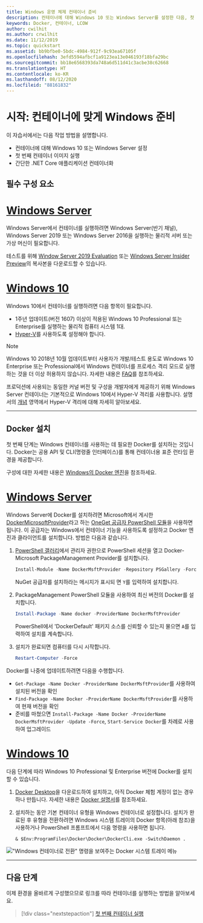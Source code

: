 ```yaml
---
title: Windows 운영 체제 컨테이너 준비
description: 컨테이너에 대해 Windows 10 또는 Windows Server를 설정한 다음, 첫 번째 컨테이너 이미지를 실행합니다.
keywords: Docker, 컨테이너, LCOW
author: cwilhit
ms.author: crwilhit
ms.date: 11/12/2019
ms.topic: quickstart
ms.assetid: bb9bfbe0-5bdc-4984-912f-9c93ea67105f
ms.openlocfilehash: 3efd5594afbcf1a9123ea13e046193f18bfa29bc
ms.sourcegitcommit: bb18e6568393da748a6d511d41c3acbe38c62668
ms.translationtype: HT
ms.contentlocale: ko-KR
ms.lasthandoff: 08/12/2020
ms.locfileid: "88161832"
---
```

# <a name="get-started-prep-windows-for-containers"></a>시작: 컨테이너에 맞게 Windows 준비

이 자습서에서는 다음 작업 방법을 설명합니다.

- 컨테이너에 대해 Windows 10 또는 Windows Server 설정
- 첫 번째 컨테이너 이미지 실행
- 간단한 .NET Core 애플리케이션 컨테이너화

## <a name="prerequisites"></a>필수 구성 요소

<!-- start tab view -->
# <a name="windows-server"></a>[Windows Server](#tab/Windows-Server)

Windows Server에서 컨테이너를 실행하려면 Windows Server(반기 채널), Windows Server 2019 또는 Windows Server 2016을 실행하는 물리적 서버 또는 가상 머신이 필요합니다.

테스트를 위해 [Window Server 2019 Evaluation](https://www.microsoft.com/evalcenter/evaluate-windows-server-2019 ) 또는 [Windows Server Insider Preview](https://insider.windows.com/for-business-getting-started-server/)의 복사본을 다운로드할 수 있습니다.

# <a name="windows-10"></a>[Windows 10](#tab/Windows-10-Client)

Windows 10에서 컨테이너를 실행하려면 다음 항목이 필요합니다.

- 1주년 업데이트(버전 1607) 이상이 적용된 Windows 10 Professional 또는 Enterprise를 실행하는 물리적 컴퓨터 시스템 1대.
- [Hyper-V](https://docs.microsoft.com/virtualization/hyper-v-on-windows/reference/hyper-v-requirements)를 사용하도록 설정해야 합니다.

> [!NOTE]
>  Windows 10 2018년 10월 업데이트부터 사용자가 개발/테스트 용도로 Windows 10 Enterprise 또는 Professional에서 Windows 컨테이너를 프로세스 격리 모드로 실행하는 것을 더 이상 허용하지 않습니다. 자세한 내용은 [FAQ](../about/faq.md)를 참조하세요.
>
> 프로덕션에 사용되는 동일한 커널 버전 및 구성을 개발자에게 제공하기 위해 Windows Server 컨테이너는 기본적으로 Windows 10에서 Hyper-V 격리를 사용합니다. 설명서의 [개념](../manage-containers/hyperv-container.md) 영역에서 Hyper-V 격리에 대해 자세히 알아보세요.

---
<!-- stop tab view -->

## <a name="install-docker"></a>Docker 설치

첫 번째 단계는 Windows 컨테이너를 사용하는 데 필요한 Docker를 설치하는 것입니다. Docker는 공용 API 및 CLI(명령줄 인터페이스)를 통해 컨테이너용 표준 런타임 환경을 제공합니다.

구성에 대한 자세한 내용은 [Windows의 Docker 엔진](../manage-docker/configure-docker-daemon.md)을 참조하세요.

<!-- start tab view -->
# <a name="windows-server"></a>[Windows Server](#tab/Windows-Server)

Windows Server에 Docker를 설치하려면 Microsoft에서 게시한 [DockerMicrosoftProvider](https://github.com/OneGet/MicrosoftDockerProvider)라고 하는 [OneGet 공급자 PowerShell 모듈](https://github.com/oneget/oneget)을 사용하면 됩니다. 이 공급자는 Windows에서 컨테이너 기능을 사용하도록 설정하고 Docker 엔진과 클라이언트를 설치합니다. 방법은 다음과 같습니다.

1. [PowerShell 갤러리](https://www.powershellgallery.com/packages/DockerMsftProvider)에서 관리자 권한으로 PowerShell 세션을 열고 Docker-Microsoft PackageManagement Provider를 설치합니다.

   ```powershell
   Install-Module -Name DockerMsftProvider -Repository PSGallery -Force
   ```

   NuGet 공급자를 설치하라는 메시지가 표시되 면 `Y`를 입력하여 설치합니다.

2. PackageManagement PowerShell 모듈을 사용하여 최신 버전의 Docker를 설치합니다.

   ```powershell
   Install-Package -Name docker -ProviderName DockerMsftProvider
   ```

   PowerShell에서 'DockerDefault' 패키지 소스를 신뢰할 수 있는지 물으면 `A`를 입력하여 설치를 계속합니다.
3. 설치가 완료되면 컴퓨터를 다시 시작합니다.

   ```powershell
   Restart-Computer -Force
   ```

Docker를 나중에 업데이트하려면 다음을 수행합니다.

- `Get-Package -Name Docker -ProviderName DockerMsftProvider`를 사용하여 설치된 버전을 확인
- `Find-Package -Name Docker -ProviderName DockerMsftProvider`를 사용하여 현재 버전을 확인
- 준비를 마쳤으면 `Install-Package -Name Docker -ProviderName DockerMsftProvider -Update -Force`, `Start-Service Docker`를 차례로 사용하여 업그레이드

# <a name="windows-10"></a>[Windows 10](#tab/Windows-10-Client)

다음 단계에 따라 Windows 10 Professional 및 Enterprise 버전에 Docker를 설치할 수 있습니다.

1. [Docker Desktop](https://store.docker.com/editions/community/docker-ce-desktop-windows)을 다운로드하여 설치하고, 아직 Docker 체험 계정이 없는 경우 하나 만듭니다. 자세한 내용은 [Docker 설명서](https://docs.docker.com/docker-for-windows/install)를 참조하세요.

2. 설치하는 동안 기본 컨테이너 유형을 Windows 컨테이너로 설정합니다. 설치가 완료된 후 유형을 전환하려면 Windows 시스템 트레이의 Docker 항목(아래 참조)을 사용하거나 PowerShell 프롬프트에서 다음 명령을 사용하면 됩니다.

   ```console
   & $Env:ProgramFiles\Docker\Docker\DockerCli.exe -SwitchDaemon .
   ```

!["Windows 컨테이너로 전환" 명령을 보여주는 Docker 시스템 트레이 메뉴](./media/docker-for-win-switch.png)

---
<!-- stop tab view -->

## <a name="next-steps"></a>다음 단계

이제 환경을 올바르게 구성했으므로 링크를 따라 컨테이너를 실행하는 방법을 알아보세요.

> [!div class="nextstepaction"]
> [첫 번째 컨테이너 실행](./run-your-first-container.md)
